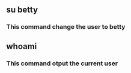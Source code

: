 ## su betty
### This command change the user to betty

## whoami
### This command otput the current user
